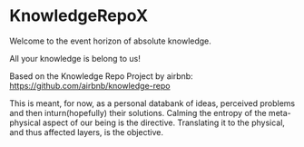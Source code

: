 # KnowledgeRepoX

Welcome to the event horizon of absolute knowledge.

All your knowledge is belong to us!

Based on the Knowledge Repo Project by airbnb: https://github.com/airbnb/knowledge-repo

This is meant, for now, as a personal databank of ideas, perceived problems and then inturn(hopefully) their solutions. Calming the entropy of the meta-physical aspect of our being is the directive. Translating it to the physical, and thus affected layers, is the objective. 